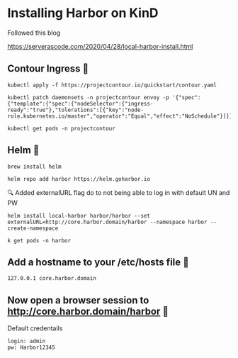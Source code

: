 # Installing Harbor on KinD

Followed this blog

https://serverascode.com/2020/04/28/local-harbor-install.html



## Contour Ingress 🔧

```
kubectl apply -f https://projectcontour.io/quickstart/contour.yaml
```

```
kubectl patch daemonsets -n projectcontour envoy -p '{"spec":{"template":{"spec":{"nodeSelector":{"ingress-ready":"true"},"tolerations":[{"key":"node-role.kubernetes.io/master","operator":"Equal","effect":"NoSchedule"}]}}}}'
```

```
kubectl get pods -n projectcontour
```

## Helm 🔧

```
brew install helm
```

```
helm repo add harbor https://helm.goharbor.io
```


🔍 Added externalURL flag do to not being able to log in with default UN and PW
```
helm install local-harbor harbor/harbor --set externalURL=http://core.harbor.domain/harbor --namespace harbor --create-namespace
```

```
k get pods -n harbor
```

## Add a hostname to your /etc/hosts file 🔧

```
127.0.0.1 core.harbor.domain
```

## Now open a browser session to http://core.harbor.domain/harbor 🔧

Default credentails
```
login: admin
pw: Harbor12345
```



